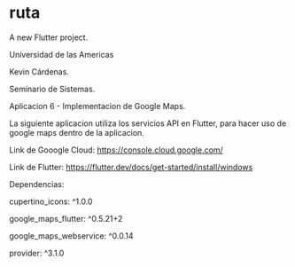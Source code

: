 # ruta

A new Flutter project.

Universidad de las Americas

Kevin Cárdenas.

Seminario de Sistemas.

Aplicacion 6 - Implementacion de Google Maps.

La siguiente aplicacion utiliza los servicios API en Flutter, para hacer uso de google maps dentro de la aplicacion.

Link de Gooogle Cloud: https://console.cloud.google.com/ 

Link de Flutter: https://flutter.dev/docs/get-started/install/windows

Dependencias:

  cupertino_icons: ^1.0.0
  
  google_maps_flutter: ^0.5.21+2
  
  google_maps_webservice: ^0.0.14
  
  provider: ^3.1.0
